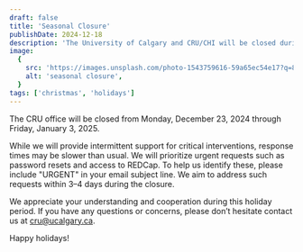 ```yaml
---
draft: false
title: 'Seasonal Closure'
publishDate: 2024-12-18
description: 'The University of Calgary and CRU/CHI will be closed during the holidays'
image:
  {
    src: 'https://images.unsplash.com/photo-1543759616-59a65ec54e17?q=80&w=1000&auto=format&fit=crop&ixlib=rb-4.0.3&ixid=M3wxMjA3fDB8MHxwaG90by1wYWdlfHx8fGVufDB8fHx8fA%3D%3D',
    alt: 'seasonal closure',
  }
tags: ['christmas', 'holidays']
---
```


The CRU office will be closed from Monday, December 23, 2024 through Friday, January 3, 2025.

While we will provide intermittent support for critical interventions, response times may be slower than usual. We will prioritize urgent requests such as password resets and access to REDCap. To help us identify these, please include "URGENT" in your email subject line. We aim to address such requests within 3–4 days during the closure.

We appreciate your understanding and cooperation during this holiday period. If you have any questions or concerns, please don’t hesitate contact us at cru@ucalgary.ca.

Happy holidays!
